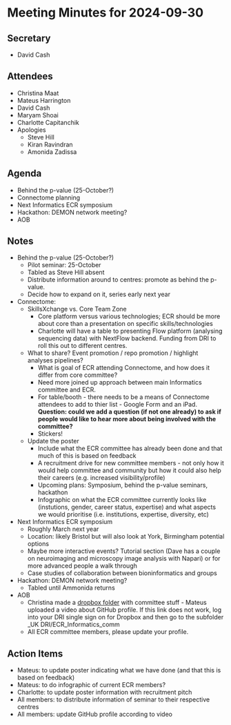 # Meeting Minutes for 2024-09-30

## Secretary
- David Cash

## Attendees
- Christina Maat
- Mateus Harrington
- David Cash
- Maryam Shoai
- Charlotte Capitanchik
- Apologies
  - Steve Hill 
  - Kiran Ravindran
  - Amonida Zadissa

## Agenda
- Behind the p-value (25-October?)
- Connectome planning
- Next Informatics ECR symposium
- Hackathon: DEMON network meeting?
- AOB

## Notes
- Behind the p-value (25-October?)
  - Pilot seminar: 25-October
  - Tabled as Steve Hill absent
  - Distribute information around to centres: promote as behind the p-value.
  - Decide how to expand on it, series early next year
- Connectome:
  - SkillsXchange vs. Core Team Zone
    - Core platform versus various technologies; ECR should be more about core than a presentation on specific skills/technologies
    - Charlotte will have a table to presenting Flow platform (analysing sequencing data) with NextFlow backend. Funding from DRI to roll this out to different centres.  
  - What to share? Event promotion / repo promotion / highlight analyses pipelines?
    - What is goal of ECR attending Connectome, and how does it differ from core committee?
    - Need more joined up approach between main Informatics committee and ECR.
    - For table/booth - there needs to be a means of Connectome attendees to add to thier list - Google Form and an iPad. **Question: could we add a question (if not one already) to ask if people would like to hear more about being involved with the committee?**
    - Stickers!
  - Update the poster
    - Include what the ECR committee has already been done and that much of this is based on feedback
    - A recruitment drive for new committee members - not only how it would help committee and community but how it could also help their careers (e.g. increased visibility/profile) 
    - Upcoming plans: Symposium, behind the p-value seminars, hackathon
    - Infographic on what the ECR committee currently looks like (instutions, gender, career status, expertise) and what aspects we would prioritise (i.e. institutions, expertise, diversity, etc)
- Next Informatics ECR symposium
  - Roughly March next year 
  - Location: likely Bristol but will also look at York, Birmingham potential options
  - Maybe more interactive events? Tutorial section (Dave has a couple on neuroimaging and microscopy image analysis with Napari) or for more advanced people a walk through
  - Case studies of collaboration between bioninformatics and groups
- Hackathon: DEMON network meeting?
  - Tabled until Ammonida returns 
- AOB
  - Christina made a [dropbox folder](https://www.dropbox.com/home/_UK%20DRI/ECR_Informatics_comm) with committee stuff - Mateus uploaded a video about GitHub profile. If this link does not work, log into your DRI single sign on for Dropbox and then go to the subfolder _UK DRI/ECR_Informatics_comm
  - All ECR committee members, please update your profile.
## Action Items
- Mateus: to update poster indicating what we have done (and that this is based on feedback)
- Mateus: to do infographic of current ECR members?
- Charlotte: to update poster information with recruitment pitch
- All members: to distribute information of seminar to their respective centres
- All members: update GitHub profile according to video
